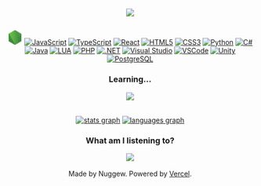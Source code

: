<h2 align="center"><a href="#"><img src="https://readme-typing-svg.demolab.com?font=Noto+Sans&weight=700&size=30&letterSpacing=0px&duration=2500&pause=1000&color=F7F7F7&center=true&vCenter=true&repeat=false&random=true&width=435&lines=%F0%9D%97%9B%F0%9D%97%B6%2C+%F0%9D%97%9C'%F0%9D%97%BA+%F0%9D%97%A1%F0%9D%98%82%F0%9D%97%B4%F0%9D%97%B4%F0%9D%97%B2%F0%9D%98%84!+%F0%9F%91%8B"></a></h2>

###

<div align="center">

<!--"alt"s not really being used lol :P-->
<div>
  <a href="https://www.nodejs.org"><img src="https://github.com/devicons/devicon/blob/v2.15.1/icons/nodejs/nodejs-original.svg" height="30" alt="Node.JS"  ></a>
  <a href="https://pt.wikipedia.org/wiki/JavaScript" target="_blank"><img src="https://cdn.jsdelivr.net/gh/devicons/devicon/icons/javascript/javascript-original.svg" height="30" alt="JavaScript"  /></a>
  <a href="https://www.typescriptlang.org" target="_blank"><img src="https://cdn.jsdelivr.net/gh/devicons/devicon/icons/typescript/typescript-original.svg" height="30" alt="TypeScript"  /></a>
  <a href="https://react.dev" target="_blank"><img src="https://cdn.jsdelivr.net/gh/devicons/devicon/icons/react/react-original.svg" height="30" alt="React"  /></a>
  <a href="https://html.spec.whatwg.org" target="_blank"><img src="https://cdn.jsdelivr.net/gh/devicons/devicon/icons/html5/html5-original.svg" height="30" alt="HTML5"  /></a>
  <a href="https://www.w3.org/TR/css3-roadmap/" target="_blank"><img src="https://cdn.jsdelivr.net/gh/devicons/devicon/icons/css3/css3-original.svg" height="30" alt="CSS3"  /></a>
  <a href="https://www.python.org" target="_blank"><img src="https://cdn.jsdelivr.net/gh/devicons/devicon/icons/python/python-original.svg" height="30" alt="Python"  /></a>
  <a href="https://dotnet.microsoft.com/en-us/languages/csharp" target="_blank"><img src="https://cdn.jsdelivr.net/gh/devicons/devicon/icons/csharp/csharp-original.svg" height="30" alt="C#"  /></a>
  <br>
  <a href="https://www.java.com/en/" target="_blank"><img src="https://cdn.jsdelivr.net/gh/devicons/devicon/icons/java/java-original.svg" height="30" alt="Java"  /></a>
  <a href="https://www.lua.org" target="_blank"><img src="https://cdn.jsdelivr.net/gh/devicons/devicon/icons/lua/lua-original.svg" height="30" alt="LUA"  /></a>
  <a href="https://www.php.net" target="_blank"><img src="https://cdn.jsdelivr.net/gh/devicons/devicon/icons/php/php-original.svg" height="30" alt="PHP"  /></a>
  <a href="https://dotnet.microsoft.com/en-us/" target="_blank"><img src="https://cdn.jsdelivr.net/gh/devicons/devicon/icons/dot-net/dot-net-original.svg" height="30" alt=".NET"  /></a>
  <a href="https://visualstudio.microsoft.com/en-us/" target="_blank"><img src="https://cdn.jsdelivr.net/gh/devicons/devicon/icons/visualstudio/visualstudio-plain.svg" height="30" alt="Visual Studio"  /></a>
  <a href="https://code.visualstudio.com" target="_blank"><img src="https://cdn.jsdelivr.net/gh/devicons/devicon/icons/vscode/vscode-original.svg" height="30" alt="VSCode"  /></a>
  <a href="https://unity.com/en" target="_blank"><img src="https://cdn.jsdelivr.net/gh/devicons/devicon/icons/unity/unity-original.svg" height="30" alt="Unity"  /></a>
  <a href="https://www.postgresql.org"><img src="https://cdn.jsdelivr.net/gh/devicons/devicon/icons/postgresql/postgresql-original.svg" height="30" alt="PostgreSQL"  ></a>
</div>
</div>

<div align="center">
  <h3>Learning...</h3>
  <a href="https://www.rust-lang.org" target="_blank"><img src="https://cdn.jsdelivr.net/gh/devicons/devicon/icons/rust/rust-original.svg" height="30"></img></a>
</div>

##

<div align="center">
  <a href="#"><img src="https://github-readme-stats.vercel.app/api?username=Nuggew&theme=tokyonight&hide_border=true" height="150" alt="stats graph"  /></a>
  <a href="#"><img src="https://github-readme-stats.vercel.app/api/top-langs?username=Nuggew&locale=en&hide_title=false&layout=compact&card_width=320&langs_count=5&theme=tokyonight&hide_border=true" height="150" alt="languages graph"  /></a>
</div>

###

<div align="center">
  <h3>What am I listening to?</h3>
  <a href="https://github-ytmusic-status.vercel.app/api/goto?username=Nuggew" target="_blank"><img src="https://github-ytmusic-status.vercel.app/?username=Nuggew"></img></a>
  <p>Made by Nuggew. Powered by <a href="https://vercel.com">Vercel</a>.</p>
</div>
